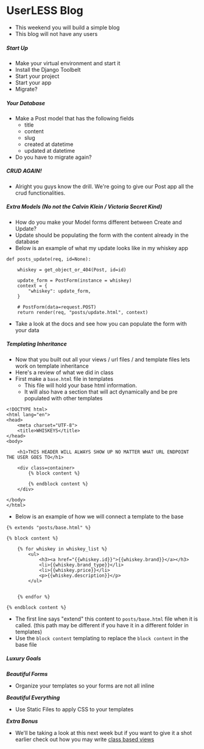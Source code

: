 # UserLESS Blog

* This weekend you will build a simple blog
* This blog will not have any users

##### Start Up

* Make your virtual environment and start it
* Install the Django Toolbelt
* Start your project
* Start your app
* Migrate? 

##### Your Database

* Make a Post model that has the following fields
	* title
	* content
	* slug
	* created at datetime
	* updated at datetime
* Do you have to migrate again?

##### CRUD AGAIN!

* Alright you guys know the drill. We're going to give our Post app all the crud functionalities. 

##### Extra Models (No not the Calvin Klein / Victoria Secret Kind)

* How do you make your Model forms different between Create and Update?
* Update should be populating the form with the content already in the database
* Below is an example of what my update looks like in my whiskey app

```
def posts_update(req, id=None):

	whiskey = get_object_or_404(Post, id=id)

	update_form = PostForm(instance = whiskey)
	context = {
		"whiskey": update_form,
	}

	# PostForm(data=request.POST)
	return render(req, "posts/update.html", context)
```
* Take a look at the docs and see how you can populate the form with your data


##### Templating Inheritance 

* Now that you built out all your views / url files / and template files lets work on template inheritance
* Here's a review of what we did in class
* First make a `base.html` file in templates
	* This file will hold your base html information. 
	* It will also have a section that will act dynamically and be pre populated with other templates
	
```
<!DOCTYPE html>
<html lang="en">
<head>
	<meta charset="UTF-8">
	<title>WHISKEYS</title>
</head>
<body>

	<h1>THIS HEADER WILL ALWAYS SHOW UP NO MATTER WHAT URL ENDPOINT THE USER GOES TO</h1>

	<div class=container>
		{% block content %}

		{% endblock content %}
	</div>

</body>
</html>
```
* Below is an example of how we will connect a template to the base

```
{% extends "posts/base.html" %}

{% block content %}

	{% for whiskey in whiskey_list %}
		<ul>
			<h3><a href="{{whiskey.id}}">{{whiskey.brand}}</a></h3>
			<li>{{whiskey.brand_type}}</li>	
			<li>{{whiskey.price}}</li>
			<p>{{whiskey.description}}</p>
		</ul>
		

	{% endfor %}

{% endblock content %}
```
* The first line says "extend" this content to `posts/base.html` file when it is called. (this path may be different if you have it in a different folder in templates)
* Use the `block content` templating to replace the `block content` in the base file


##### Luxury Goals

***Beautiful Forms***

* Organize your templates so your forms are not all inline

***Beautiful Everything***

* Use Static Files to apply CSS to your templates

***Extra Bonus***

* We'll be taking a look at this next week but if you want to give it a shot earlier check out how you may write [class based views](https://docs.djangoproject.com/es/1.9/topics/class-based-views/)

